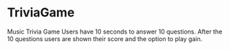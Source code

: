 # TriviaGame
Music Trivia Game
Users have 10 seconds to answer 10 questions.
After the 10 questions users are shown their score and the option to play gain. 
